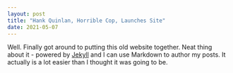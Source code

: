 ```yaml
---
layout: post
title: "Hank Quinlan, Horrible Cop, Launches Site"
date: 2021-05-07
---
```


Well. Finally got around to putting this old website together. Neat thing about it - powered by [Jekyll](http://jekyllrb.com) and I can use Markdown to author my posts. It actually is a lot easier than I thought it was going to be.
